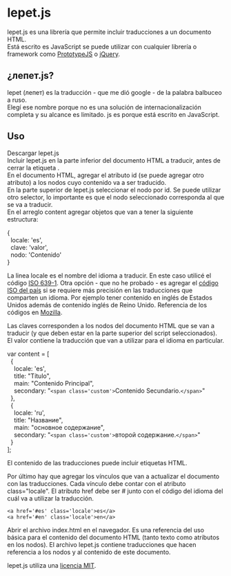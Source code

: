 lepet.js
========

lepet.js es una librería que permite incluir traducciones a un documento HTML.  
Está escrito es JavaScript se puede utilizar con cualquier librería o framework como <a href='http://prototypejs.org/' target='_blank'>PrototypeJS</a> o <a href='http://www.jquery.com' target='_blank'>jQuery</a>.

¿лепет.js?
-----------
lepet (лепет) es la traducción - que me dió google - de la palabra balbuceo a ruso.   
Elegí ese nombre porque no es una solución de internacionalización completa y su alcance es limitado.
js es porque está escrito en JavaScript.


Uso
--------------

Descargar lepet.js  
Incluir lepet.js en la parte inferior del documento HTML a traducir, antes de cerrar la etiqueta <body>.    
En el documento HTML, agregar el atributo id (se puede agregar otro atributo) a los nodos cuyo contenido va a ser traducido.    
En la parte superior de lepet.js seleccionar el nodo por id. Se puede utilizar otro selector, lo importante es que el nodo seleccionado corresponda al que se va a traducir.    
En el arreglo content agregar objetos que van a tener la siguiente estructura:  

{   
  &nbsp;&nbsp;locale: 'es',   
  &nbsp;&nbsp;clave: 'valor',    
  &nbsp;&nbsp;nodo: 'Contenido'   
}

La linea locale es el nombre del idioma a traducir. En este caso utilicé el código 
[ISO 639-1](http://www.loc.gov/standards/iso639-2/php/code_list.php).
Otra opción - que no he probado - es agregar el [código ISO del país](https://www.iso.org/obp/ui/#search) si se requiere más precisión en las traducciones que comparten un idioma. Por ejemplo tener contenido en inglés de Estados Unidos además de contenido inglés de Reino Unido. Referencia de los códigos en [Mozilla](https://wiki.mozilla.org/L10n:Locale_Codes).

Las claves corresponden a los nodos del documento HTML que se van a traducir (y que deben estar en la parte superior del script seleccionados).  
El valor contiene la traducción que van a utilizar para el idioma en particular.     

var content = [  
&nbsp;&nbsp;{     
&nbsp;&nbsp;&nbsp;&nbsp;locale: 'es',   
&nbsp;&nbsp;&nbsp;&nbsp;title: "Título",    
&nbsp;&nbsp;&nbsp;&nbsp;main: "Contenido Principal",    
&nbsp;&nbsp;&nbsp;&nbsp;secondary: "`<span class='custom'>`Contenido Secundario.`</span>`"  
&nbsp;&nbsp;},    
&nbsp;&nbsp;{     
&nbsp;&nbsp;&nbsp;&nbsp;locale: 'ru',   
&nbsp;&nbsp;&nbsp;&nbsp;title: "Название",  
&nbsp;&nbsp;&nbsp;&nbsp;main: "основное содержание",    
&nbsp;&nbsp;&nbsp;&nbsp;secondary: "`<span class='custom'>`второй содержание.`</span>`"      
&nbsp;&nbsp;}     
];   

El contenido de las traducciones puede incluir etiquetas HTML.

Por último hay que agregar los vínculos que van a actualizar el documento con las traducciones.   Cada vínculo debe contar con el atributo class="locale". 
El atributo href debe ser # junto con el código del idioma del cuál va a utilizar la traducción.

`<a href='#es' class='locale'>es</a>`   
`<a href='#en' class='locale'>en</a>`

Abrir el archivo index.html en el navegador. Es una referencia del uso básica para el 
contenido del documento HTML (tanto texto como atributos en los nodos). El archivo lepet.js contiene traducciones que hacen referencia a los nodos y al contenido de este documento. 

lepet.js utiliza una [licencia MIT](http://www.opensource.org/licenses/MIT).
